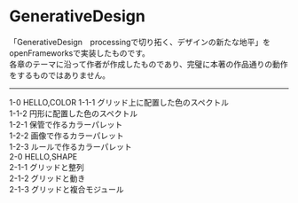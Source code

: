 # GenerativeDesign

「GenerativeDesign　processingで切り拓く、デザインの新たな地平」をopenFrameworksで実装したものです。  
各章のテーマに沿って作者が作成したものであり、完璧に本著の作品通りの動作をするものではありません。

***

1-0 HELLO,COLOR
1-1-1 グリッド上に配置した色のスペクトル  
1-1-2 円形に配置した色のスペクトル  
1-2-1 保管で作るカラーパレット  
1-2-2 画像で作るカラーパレット  
1-2-3 ルールで作るカラーパレット  
2-0 HELLO,SHAPE  
2-1-1 グリッドと整列  
2-1-2 グリッドと動き  
2-1-3 グリッドと複合モジュール  
